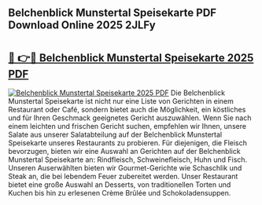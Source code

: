 ## Belchenblick Munstertal Speisekarte PDF Download Online 2025 2JLFy

# <h2><a href="http://gce2h57.nevu.top/?p=Belchenblick+Munstertal+Speisekarte">🔗 👉🔴 Belchenblick Munstertal Speisekarte 2025 PDF</a></h2>

[![Belchenblick Munstertal Speisekarte 2025 PDF](https://i.imgur.com/dBaPXMq.png)](http://gce2h57.nevu.top/?p=Belchenblick+Munstertal+Speisekarte)
Die Belchenblick Munstertal Speisekarte ist nicht nur eine Liste von Gerichten in einem Restaurant oder Café, sondern bietet auch die Möglichkeit, ein köstliches und für Ihren Geschmack geeignetes Gericht auszuwählen. Wenn Sie nach einem leichten und frischen Gericht suchen, empfehlen wir Ihnen, unsere Salate aus unserer Salatabteilung auf der Belchenblick Munstertal Speisekarte unseres Restaurants zu probieren. Für diejenigen, die Fleisch bevorzugen, bieten wir eine Auswahl an Gerichten auf der Belchenblick Munstertal Speisekarte an: Rindfleisch, Schweinefleisch, Huhn und Fisch. Unseren Auserwählten bieten wir Gourmet-Gerichte wie Schaschlik und Steak an, die bei lebendem Feuer zubereitet werden. Unser Restaurant bietet eine große Auswahl an Desserts, von traditionellen Torten und Kuchen bis hin zu erlesenen Crème Brûlée und Schokoladensuppen.
